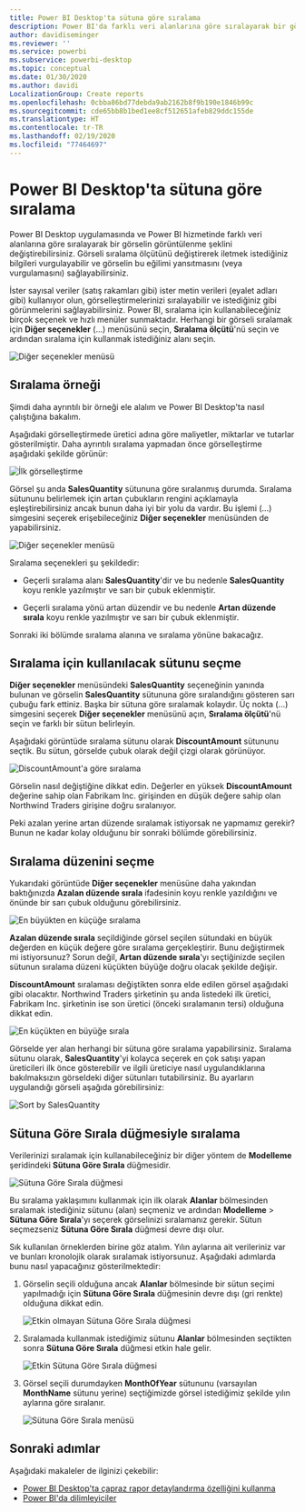 ```yaml
---
title: Power BI Desktop'ta sütuna göre sıralama
description: Power BI'da farklı veri alanlarına göre sıralayarak bir görselin görüntülenme şeklini değiştirebilirsiniz.
author: davidiseminger
ms.reviewer: ''
ms.service: powerbi
ms.subservice: powerbi-desktop
ms.topic: conceptual
ms.date: 01/30/2020
ms.author: davidi
LocalizationGroup: Create reports
ms.openlocfilehash: 0cbba86bd77debda9ab2162b8f9b190e1846b99c
ms.sourcegitcommit: cde65bb8b1bed1ee8cf512651afeb829ddc155de
ms.translationtype: HT
ms.contentlocale: tr-TR
ms.lasthandoff: 02/19/2020
ms.locfileid: "77464697"
---
```

# <a name="sort-by-column-in-power-bi-desktop"></a>Power BI Desktop'ta sütuna göre sıralama
Power BI Desktop uygulamasında ve Power BI hizmetinde farklı veri alanlarına göre sıralayarak bir görselin görüntülenme şeklini değiştirebilirsiniz. Görseli sıralama ölçütünü değiştirerek iletmek istediğiniz bilgileri vurgulayabilir ve görselin bu eğilimi yansıtmasını (veya vurgulamasını) sağlayabilirsiniz.

İster sayısal veriler (satış rakamları gibi) ister metin verileri (eyalet adları gibi) kullanıyor olun, görselleştirmelerinizi sıralayabilir ve istediğiniz gibi görünmelerini sağlayabilirsiniz. Power BI, sıralama için kullanabileceğiniz birçok seçenek ve hızlı menüler sunmaktadır. Herhangi bir görseli sıralamak için **Diğer seçenekler** (...) menüsünü seçin, **Sıralama ölçütü**'nü seçin ve ardından sıralama için kullanmak istediğiniz alanı seçin.

![Diğer seçenekler menüsü](media/desktop-sort-by-column/sortbycolumn_2.png)

## <a name="sorting-example"></a>Sıralama örneği
Şimdi daha ayrıntılı bir örneği ele alalım ve Power BI Desktop'ta nasıl çalıştığına bakalım.

Aşağıdaki görselleştirmede üretici adına göre maliyetler, miktarlar ve tutarlar gösterilmiştir. Daha ayrıntılı sıralama yapmadan önce görselleştirme aşağıdaki şekilde görünür:

![İlk görselleştirme](media/desktop-sort-by-column/sortbycolumn_1.png)

Görsel şu anda **SalesQuantity** sütununa göre sıralanmış durumda. Sıralama sütununu belirlemek için artan çubukların rengini açıklamayla eşleştirebilirsiniz ancak bunun daha iyi bir yolu da vardır. Bu işlemi (...) simgesini seçerek erişebileceğiniz **Diğer seçenekler** menüsünden de yapabilirsiniz.

![Diğer seçenekler menüsü](media/desktop-sort-by-column/sortbycolumn_2.png)

Sıralama seçenekleri şu şekildedir:

* Geçerli sıralama alanı **SalesQuantity**'dir ve bu nedenle **SalesQuantity** koyu renkle yazılmıştır ve sarı bir çubuk eklenmiştir. 

* Geçerli sıralama yönü artan düzendir ve bu nedenle **Artan düzende sırala** koyu renkle yazılmıştır ve sarı bir çubuk eklenmiştir.

Sonraki iki bölümde sıralama alanına ve sıralama yönüne bakacağız.

## <a name="select-which-column-to-use-for-sorting"></a>Sıralama için kullanılacak sütunu seçme
**Diğer seçenekler** menüsündeki **SalesQuantity** seçeneğinin yanında bulunan ve görselin **SalesQuantity** sütununa göre sıralandığını gösteren sarı çubuğu fark ettiniz. Başka bir sütuna göre sıralamak kolaydır. Üç nokta (...) simgesini seçerek **Diğer seçenekler** menüsünü açın, **Sıralama ölçütü**'nü seçin ve farklı bir sütun belirleyin.

Aşağıdaki görüntüde sıralama sütunu olarak **DiscountAmount** sütununu seçtik. Bu sütun, görselde çubuk olarak değil çizgi olarak görünüyor. 

![DiscountAmount'a göre sıralama](media/desktop-sort-by-column/sortbycolumn_3.png)

Görselin nasıl değiştiğine dikkat edin. Değerler en yüksek **DiscountAmount** değerine sahip olan Fabrikam Inc. girişinden en düşük değere sahip olan Northwind Traders girişine doğru sıralanıyor. 

Peki azalan yerine artan düzende sıralamak istiyorsak ne yapmamız gerekir? Bunun ne kadar kolay olduğunu bir sonraki bölümde görebilirsiniz.

## <a name="select-the-sort-order"></a>Sıralama düzenini seçme
Yukarıdaki görüntüde **Diğer seçenekler** menüsüne daha yakından baktığınızda **Azalan düzende sırala** ifadesinin koyu renkle yazıldığını ve önünde bir sarı çubuk olduğunu görebilirsiniz.

![En büyükten en küçüğe sıralama](media/desktop-sort-by-column/sortbycolumn_4.png)

**Azalan düzende sırala** seçildiğinde görsel seçilen sütundaki en büyük değerden en küçük değere göre sıralama gerçekleştirir. Bunu değiştirmek mi istiyorsunuz? Sorun değil, **Artan düzende sırala**'yı seçtiğinizde seçilen sütunun sıralama düzeni küçükten büyüğe doğru olacak şekilde değişir.

**DiscountAmount** sıralaması değiştikten sonra elde edilen görsel aşağıdaki gibi olacaktır. Northwind Traders şirketinin şu anda listedeki ilk üretici, Fabrikam Inc. şirketinin ise son üretici (önceki sıralamanın tersi) olduğuna dikkat edin.

![En küçükten en büyüğe sırala](media/desktop-sort-by-column/sortbycolumn_5.png)

Görselde yer alan herhangi bir sütuna göre sıralama yapabilirsiniz. Sıralama sütunu olarak, **SalesQuantity**'yi kolayca seçerek en çok satışı yapan üreticileri ilk önce gösterebilir ve ilgili üreticiye nasıl uygulandıklarına bakılmaksızın görseldeki diğer sütunları tutabilirsiniz. Bu ayarların uygulandığı görseli aşağıda görebilirsiniz:

![Sort by SalesQuantity](media/desktop-sort-by-column/sortbycolumn_6.png)

## <a name="sort-using-the-sort-by-column-button"></a>Sütuna Göre Sırala düğmesiyle sıralama
Verilerinizi sıralamak için kullanabileceğiniz bir diğer yöntem de **Modelleme** şeridindeki **Sütuna Göre Sırala** düğmesidir.

![Sütuna Göre Sırala düğmesi](media/desktop-sort-by-column/sortbycolumn_8.png)

Bu sıralama yaklaşımını kullanmak için ilk olarak **Alanlar** bölmesinden sıralamak istediğiniz sütunu (alan) seçmeniz ve ardından **Modelleme** > **Sütuna Göre Sırala**'yı seçerek görselinizi sıralamanız gerekir. Sütun seçmezseniz **Sütuna Göre Sırala** düğmesi devre dışı olur.

Sık kullanılan örneklerden birine göz atalım. Yılın aylarına ait verileriniz var ve bunları kronolojik olarak sıralamak istiyorsunuz. Aşağıdaki adımlarda bunu nasıl yapacağınız gösterilmektedir:

1. Görselin seçili olduğuna ancak **Alanlar** bölmesinde bir sütun seçimi yapılmadığı için **Sütuna Göre Sırala** düğmesinin devre dışı (gri renkte) olduğuna dikkat edin.
   
   ![Etkin olmayan Sütuna Göre Sırala düğmesi](media/desktop-sort-by-column/sortbycolumn_9.png)

2. Sıralamada kullanmak istediğimiz sütunu **Alanlar** bölmesinden seçtikten sonra **Sütuna Göre Sırala** düğmesi etkin hale gelir.
   
   ![Etkin Sütuna Göre Sırala düğmesi](media/desktop-sort-by-column/sortbycolumn_10.png)
3. Görsel seçili durumdayken **MonthOfYear** sütununu (varsayılan **MonthName** sütunu yerine) seçtiğimizde görsel istediğimiz şekilde yılın aylarına göre sıralanır.
   
   ![Sütuna Göre Sırala menüsü](media/desktop-sort-by-column/sortbycolumn_11.png)


<!---
This functionality is no longer active. Jan 2020

## Getting back to default column for sorting
You can sort by any column you'd like, but there may be times when you want the visual to return to its default sorting column. No problem. For a visual that has a sort column selected, open the **More options** menu and select that column again, and the visualization returns to its default sort column.

For example, here's our previous chart:

![Initial visualization](media/desktop-sort-by-column/sortbycolumn_6.png)

When we go back to the menu and select **SalesQuantity** again, the visual defaults to being ordered alphabetically by **Manufacturer**, as shown in the following image.

![Default sort order](media/desktop-sort-by-column/sortbycolumn_7.png)

With so many options for sorting your visuals, creating just the chart or image you want is easy.
--->

## <a name="next-steps"></a>Sonraki adımlar

Aşağıdaki makaleler de ilginizi çekebilir:

* [Power BI Desktop'ta çapraz rapor detaylandırma özelliğini kullanma](desktop-cross-report-drill-through.md)
* [Power BI'da dilimleyiciler](visuals/power-bi-visualization-slicers.md)

